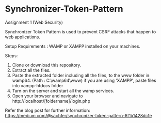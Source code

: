 # Synchronizer-Token-Pattern
Assignment 1 (Web Security)

Synchronizer Token Pattern is used to prevent CSRF attacks that happen to web applications.

Setup Requirements : WAMP or XAMPP installed on your machines.

Steps: 
1. Clone or download this repository.
2. Extract all the files.
3. Paste the extracted folder including all the files, to the www folder in wamp64. (Path : C:\wamp64\www) if you are using 'XAMPP', paste files into xampp-htdocs folder
4. Turn on the server and start all the wamp services.
5. Open your browser and navigate to http://localhost/[foldername]/login.php


Refer the blog post for further information: https://medium.com/@sachfer/synchronizer-token-pattern-8f1b1428dc1e
